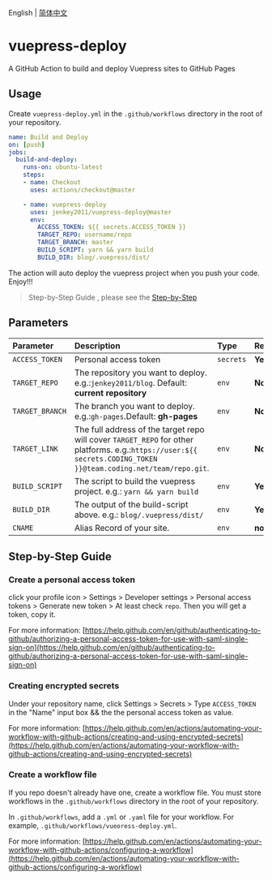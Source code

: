 English | [简体中文](./README.zh-CN.md)
# vuepress-deploy

A GitHub Action to build and deploy Vuepress sites to GitHub Pages

## Usage
Create `vuepress-deploy.yml` in the `.github/workflows` directory in the root of your repository.

```yml
name: Build and Deploy
on: [push]
jobs:
  build-and-deploy:
    runs-on: ubuntu-latest
    steps:
    - name: Checkout
      uses: actions/checkout@master

    - name: vuepress-deploy
      uses: jenkey2011/vuepress-deploy@master
      env:
        ACCESS_TOKEN: ${{ secrets.ACCESS_TOKEN }}
        TARGET_REPO: username/repo
        TARGET_BRANCH: master
        BUILD_SCRIPT: yarn && yarn build
        BUILD_DIR: blog/.vuepress/dist/
```

The action will auto deploy the vuepress project when you push your code. Enjoy!!!

> Step-by-Step Guide , please see the [Step-by-Step](#step-by-step-guide)


## Parameters

|  Parameter |  Description | Type | Required
| :------------ | :------------ |:------------ |:------------ |
| `ACCESS_TOKEN` | Personal access token | `secrets`  |  **Yes** |
| `TARGET_REPO` | The repository you want to deploy. e.g.:`jenkey2011/blog`. Default: **current repository** | `env` | **No** |
| `TARGET_BRANCH` | The branch you want to deploy. e.g.:`gh-pages`.Default: **gh-pages** | `env` | **No** |
| `TARGET_LINK` | The full address of the target repo will cover `TARGET_REPO` for other platforms. e.g.:`https://user:${{ secrets.CODING_TOKEN }}@team.coding.net/team/repo.git`. | `env` | **No** |
| `BUILD_SCRIPT` | The script to build the vuepress project. e.g.: `yarn && yarn build` | `env` | **Yes** |
| `BUILD_DIR` | The output of the build-script above. e.g.: `blog/.vuepress/dist/` | `env` | **Yes** |
| `CNAME` | Alias Record of your site. | `env` | **no** |


## Step-by-Step Guide

### Create a personal access token

click your profile icon > Settings > Developer settings > Personal access tokens > Generate new token > At least check `repo`. Then you will get a token, copy it.


For more information: [https://help.github.com/en/github/authenticating-to-github/authorizing-a-personal-access-token-for-use-with-saml-single-sign-on](https://help.github.com/en/github/authenticating-to-github/authorizing-a-personal-access-token-for-use-with-saml-single-sign-on)

### Creating encrypted secrets

Under your repository name, click  Settings > Secrets > Type `ACCESS_TOKEN` in the "Name" input box && the the personal access token as value.

For more information: [https://help.github.com/en/actions/automating-your-workflow-with-github-actions/creating-and-using-encrypted-secrets](https://help.github.com/en/actions/automating-your-workflow-with-github-actions/creating-and-using-encrypted-secrets)

### Create a workflow file
If you repo doesn't already have one, create a workflow file. You must store workflows in the `.github/workflows` directory in the root of your repository.

In `.github/workflows`, add a `.yml` or `.yaml` file for your workflow. For example, `.github/workflows/vueoress-deploy.yml`.


For more information: [https://help.github.com/en/actions/automating-your-workflow-with-github-actions/configuring-a-workflow](https://help.github.com/en/actions/automating-your-workflow-with-github-actions/configuring-a-workflow)
